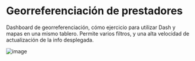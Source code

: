  # Georreferenciación de prestadores

Dashboard de georreferenciación, cómo ejercicio para utilizar Dash y mapas en una mismo tablero.
Permite varios filtros, y una alta velocidad de actualización de la info desplegada.

![image](https://user-images.githubusercontent.com/660448/109395626-24dd8d80-790c-11eb-91d8-fbb58bdd90ae.png)
